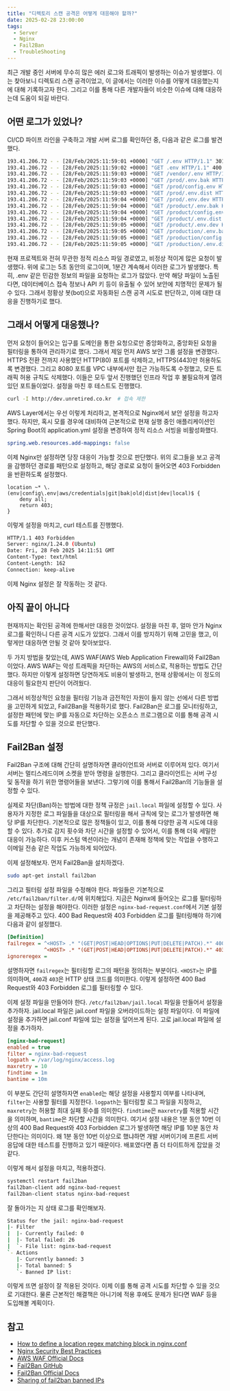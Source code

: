 ```yaml
---
title: "디렉토리 스캔 공격은 어떻게 대응해야 할까?"
date: 2025-02-28 23:00:00
tags: 
  - Server
  - Nginx
  - Fail2Ban
  - TroubleShooting
---
```


최근 개발 중인 서버에 무수히 많은 에러 로그와 트래픽이 발생하는 이슈가 발생했다.
이는 찾아보니 디렉토리 스캔 공격이었고,
이 글에서는 이러한 이슈를 어떻게 대응했는지에 대해 기록하고자 한다.
그리고 이를 통해 다른 개발자들이 비슷한 이슈에 대해 대응하는데 도움이 되길 바란다.

## 어떤 로그가 있었나?

CI/CD 파이프 라인을 구축하고 개발 서버 로그를 확인하던 중, 다음과 같은 로그를 발견했다.

```bash
193.41.206.72 - - [28/Feb/2025:11:59:01 +0000] "GET /.env HTTP/1.1" 301 178 "-" "-" "-""0.000"
193.41.206.72 - - [28/Feb/2025:11:59:02 +0000] "GET .env HTTP/1.1" 400 166 "-" "-" "-""0.249"
193.41.206.72 - - [28/Feb/2025:11:59:03 +0000] "GET /vendor/.env HTTP/1.1" 400 102 "-" "-" "-""0.008"
193.41.206.72 - - [28/Feb/2025:11:59:03 +0000] "GET /prod/.env.bak HTTP/1.1" 400 102 "-" "-" "-""0.011"
193.41.206.72 - - [28/Feb/2025:11:59:03 +0000] "GET /prod/config.env HTTP/1.1" 400 102 "-" "-" "-""0.006"
193.41.206.72 - - [28/Feb/2025:11:59:03 +0000] "GET /prod/.env.dist HTTP/1.1" 400 102 "-" "-" "-""0.004"
193.41.206.72 - - [28/Feb/2025:11:59:04 +0000] "GET /prod/.env.dev HTTP/1.1" 400 102 "-" "-" "-""0.006"
193.41.206.72 - - [28/Feb/2025:11:59:04 +0000] "GET /product/.env.bak HTTP/1.1" 400 102 "-" "-" "-""0.005"
193.41.206.72 - - [28/Feb/2025:11:59:04 +0000] "GET /product/config.env HTTP/1.1" 400 102 "-" "-" "-""0.011"
193.41.206.72 - - [28/Feb/2025:11:59:04 +0000] "GET /product/.env.dist HTTP/1.1" 400 102 "-" "-" "-""0.005"
193.41.206.72 - - [28/Feb/2025:11:59:05 +0000] "GET /product/.env.dev HTTP/1.1" 400 102 "-" "-" "-""0.006"
193.41.206.72 - - [28/Feb/2025:11:59:05 +0000] "GET /production/.env.bak HTTP/1.1" 400 102 "-" "-" "-""0.007"
193.41.206.72 - - [28/Feb/2025:11:59:05 +0000] "GET /production/config.env HTTP/1.1" 400 102 "-" "-" "-""0.008"
193.41.206.72 - - [28/Feb/2025:11:59:05 +0000] "GET /production/.env.dist HTTP/1.1" 400 102 "-" "-" "-""0.006"
```

현재 프로젝트와 전혀 무관한 정적 리소스 파일 경로였고, 비정상 적이게 많은 요청이 발생했다.
위에 로그는 5초 동안의 로그이며, 1분간 계속해서 이러한 로그가 발생했다.
특히, .env 같은 민감한 정보의 파일을 요청하는 로그가 많았다.
만약 해당 파일이 노출된다면, 데이터베이스 접속 정보나 API 키 등이 유출될 수 있어 보안에 치명적인 문제가 될 수 있다.
그래서 정황상 봇(bot)으로 자동화된 스캔 공격 시도로 판단하고, 이에 대한 대응을 진행하기로 했다.

## 그래서 어떻게 대응했나?

먼저 요청이 들어오는 입구를 도메인을 통한 요청으로만 중앙화하고,
중앙화된 요청을 필터링을 통하여 관리하기로 했다.
그래서 제일 먼저 AWS 보안 그룹 설정을 변경했다.
HTTPS 전환 전까지 사용했던 HTTP(80) 포트를 삭제하고, HTTPS(443)만 허용하도록 변경했다.
그리고 8080 포트를 VPC 내부에서만 접근 가능하도록 수정했고, 모든 트래픽 허용 규칙도 삭제했다.
이들은 모두 앞서 진행했던 인프라 작업 후 불필요하게 열려있던 포트들이었다.
설정을 마친 후 테스트도 진행했다.

```bash
curl -I http://dev.unretired.co.kr  # 접속 제한
```

AWS Layer에서는 우선 이렇게 처리하고, 본격적으로 Nginx에서 보안 설정을 하고자했다.
하지만, 혹시 모를 경우에 대비하여 근본적으로 현재 실행 중인 애플리케이션인 Spring Boot의 application.yml 설정을 변경하여 정적 리소스 서빙을 비활성화했다.

```yaml
spring.web.resources.add-mappings: false
```

이제 Nginx만 설정하면 당장 대응이 가능할 것으로 판단했다.
위의 로그들을 보고 공격을 감행하던 경로를 패턴으로 설정하고, 해당 경로로 요청이 들어오면 403 Forbidden을 반환하도록 설정했다.

```nginx
location ~* \.(env|config\.env|aws/credentials|git|bak|old|dist|dev|local)$ {
    deny all;
    return 403;
}
```

이렇게 설정을 마치고, curl 테스트를 진행했다.

```bash
HTTP/1.1 403 Forbidden
Server: nginx/1.24.0 (Ubuntu)
Date: Fri, 28 Feb 2025 14:11:51 GMT
Content-Type: text/html
Content-Length: 162
Connection: keep-alive
```

이제 Nginx 설정은 잘 작동하는 것 같다.

## 아직 끝이 아니다

현재까지는 확인된 공격에 한해서만 대응한 것이었다.
설정을 마친 후, 얼마 안가 Nginx 로그를 확인하니 다른 공격 시도가 있었다.
그래서 이를 방지하기 위해 고민을 했고, 이렇게만 대응하면 안될 것 같아 찾아보았다.

두 가지 방법을 찾았는데, AWS WAF(AWS Web Application Firewall)와 Fail2Ban이었다.
AWS WAF는 악성 트래픽을 차단하는 AWS의 서비스로, 적용하는 방법도 간단했다.
하지만 이렇게 설정하면 당연하게도 비용이 발생하고, 현재 상황에서는 이 정도의 대응이 필요한지 판단이 어려웠다.

그래서 비정상적인 요청을 필터링 기능과 금전적인 자원이 들지 않는 선에서 다른 방법을 고민하게 되었고, Fail2Ban을 적용하기로 했다.
Fail2Ban은 로그를 모니터링하고, 설정한 패턴에 맞는 IP를 자동으로 차단하는 오픈소스 프로그램으로
이를 통해 공격 시도를 차단할 수 있을 것으로 판단했다.

## Fail2Ban 설정

Fail2Ban 구조에 대해 간단히 설명하자면 클라이언트와 서버로 이루어져 있다.
여기서 서버는 멀티스레드이며 소켓을 받아 명령을 실행한다.
그리고 클라이언트는 서버 구성 및 동작을 하기 위한 명령어들을 보낸다.
그렇기에 이를 통해서 Fail2Ban의 기능들을 설정할 수 있다.

실제로 차단(Ban)하는 방법에 대한 정책 규정은 `jail.local` 파일에 설정할 수 있다.
사용자가 지정한 로그 파일들을 대상으로 필터링을 해서 규칙에 맞는 로그가 발생하면 해당 IP를 차단한다.
기본적으로 많은 정책들이 있고, 이를 통해 다양한 공격 시도에 대응할 수 있다.
추가로 감지 횟수와 차단 시간을 설정할 수 있어서, 이를 통해 더욱 세밀한 대응이 가능하다.
이후 커스텀 액션이라는 개념이 존재해 정책에 맞는 작업을 수행하고 이메일 전송 같은 작업도 가능하게 되어있다.

이제 설정해보자. 먼저 Fail2Ban을 설치하겠다.

```bash
sudo apt-get install fail2ban
```

그리고 필터링 설정 파일을 수정해야 한다.
파일들은 기본적으로 `/etc/fail2ban/filter.d/`에 위치해있다.
지금은 Nginx에 들어오는 로그를 필터링하고 차단하는 설정을 해야한다.
이러한 설정은 `nginx-bad-request.conf`에서 기본 설정을 제공해주고 있다.
400 Bad Request와 403 Forbidden 로그를 필터링해야 하기에 다음과 같이 설정했다.

```ini
[Definition]
failregex = ^<HOST> .* "(GET|POST|HEAD|OPTIONS|PUT|DELETE|PATCH).*" 400
            ^<HOST> .* "(GET|POST|HEAD|OPTIONS|PUT|DELETE|PATCH).*" 403
ignoreregex =
```

설명하자면 `failregex`는 필터링할 로그의 패턴을 정의하는 부분이다.
`<HOST>`는 IP를 의미하며, `400`과 `403`은 HTTP 상태 코드를 의미한다.
이렇게 설정하면 400 Bad Request와 403 Forbidden 로그를 필터링할 수 있다.

이제 설정 파일을 만들어야 한다.
`/etc/fail2ban/jail.local` 파일을 만들어서 설정을 추가하자.
jail.local 파일은 jail.conf 파일을 오버라이드하는 설정 파일이다.
이 파일에 설정을 추가하면 jail.conf 파일에 있는 설정을 덮어쓰게 된다.
고로 jail.local 파일에 설정을 추가하자.

```ini
[nginx-bad-request]
enabled = true
filter = nginx-bad-request
logpath = /var/log/nginx/access.log
maxretry = 10
findtime = 1m
bantime = 10m
```

이 부분도 간단히 설명하자면 `enabled`는 해당 설정을 사용할지 여부를 나타내며, `filter`는 사용할 필터를 지정한다.
`logpath`는 필터링할 로그 파일을 지정하고, `maxretry`는 허용할 최대 실패 횟수를 의미한다.
`findtime`은 `maxretry`를 적용할 시간을 의미하며, `bantime`은 차단할 시간을 의미한다.
여기서 설정 내용은 1분 동안 10번 이상의 400 Bad Request와 403 Forbidden 로그가 발생하면 해당 IP를 10분 동안 차단한다는 의미이다.
왜 1분 동안 10번 이상으로 했냐하면 개발 서버이기에 프론트 서버 응답에 대한 테스트를 진행하고 있기 때문이다.
배포였다면 좀 더 타이트하게 잡았을 것 같다.

이렇게 해서 설정을 마치고, 적용하겠다.

```bash
systemctl restart fail2ban
fail2ban-client add nginx-bad-request
fail2ban-client status nginx-bad-request
```

잘 돌아가는 지 상태 로그를 확인해보자.

```bash
Status for the jail: nginx-bad-request
|- Filter
|  |- Currently failed:	0
|  |- Total failed:	26
|  `- File list: nginx-bad-request
`- Actions
   |- Currently banned:	3
   |- Total banned:	5
   `- Banned IP list:
```

이렇게 뜨면 설정이 잘 적용된 것이다.
이제 이를 통해 공격 시도를 차단할 수 있을 것으로 기대한다.
물론 근본적인 해결책은 아니기에 적용 후에도 문제가 된다면 WAF 등을 도입해볼 계획이다.

## 참고

- [How to define a location regex matching block in nginx.conf](https://stackoverflow.com/questions/65650622/how-to-define-a-location-regex-matching-block-in-nginx-conf)
- [Nginx Security Best Practices](https://stackoverflow.com/questions/65650622/how-to-define-a-location-regex-matching-block-in-nginx-conf)
- [AWS WAF Official Docs](https://docs.aws.amazon.com/waf/latest/developerguide/)
- [Fail2Ban GitHub](https://github.com/fail2ban/fail2ban)
- [Fail2Ban Official Docs](https://www.fail2ban.org/wiki/index.php/Main_Page)
- [Sharing of fail2ban banned IPs](https://serverfault.com/questions/625656/sharing-of-fail2ban-banned-ips)
